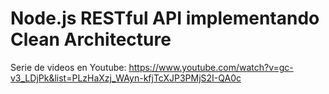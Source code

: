 # Node.js RESTful API implementando Clean Architecture

Serie de videos en Youtube: <https://www.youtube.com/watch?v=gc-v3_LDjPk&list=PLzHaXzj_WAyn-kfjTcXJP3PMjS2I-QA0c>
